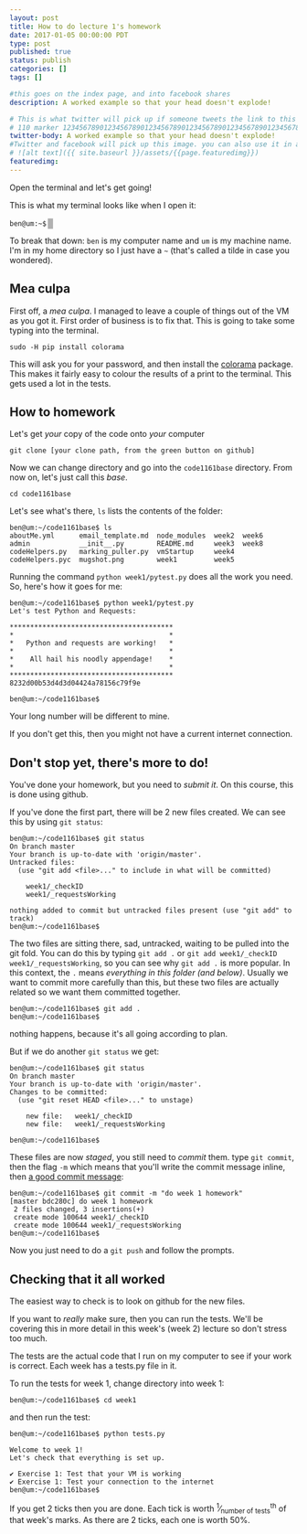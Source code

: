 ```yaml
---
layout: post
title: How to do lecture 1's homework
date: 2017-01-05 00:00:00 PDT
type: post
published: true
status: publish
categories: []
tags: []

#this goes on the index page, and into facebook shares
description: A worked example so that your head doesn't explode!

# This is what twitter will pick up if someone tweets the link to this page
# 110 marker 1234567890123456789012345678901234567890123456789012345678901234567890123456789012345678901234567890123456789
twitter-body: A worked example so that your head doesn't explode!
#Twitter and facebook will pick up this image. you can also use it in a post with:
# ![alt text]({{ site.baseurl }}/assets/{{page.featuredimg}})
featuredimg:
---
```


<style>
.blink_me {
  animation: blinker 3s linear infinite;
}

@keyframes blinker {  
  50% { opacity: 0; }
}

.caret {
    display: inline-block;
    width: 0.5em;
    height: 1em;
    background: black;
    transform: translateY(0.2em) scale(1.3);
}
</style>

Open the terminal and let's get going!

This is what my terminal looks like when I open it:

`ben@um:~$` <span class="blink_me caret"></span>

To break that down: `ben` is my computer name and `um` is my machine name. I'm in my home directory so I just have a `~` (that's called a tilde in case you wondered).

## Mea culpa

First off, a _mea culpa_. I managed to leave a couple of things out of the VM as you got it. First order of business is to fix that. This is going to take some typing into the terminal.

```shell
sudo -H pip install colorama
```

This will ask you for your password, and then install the [colorama](https://pypi.python.org/pypi/colorama) package. This makes it fairly easy to colour the results of a print to the terminal. This gets used a lot in the tests.

## How to homework

Let's get _your_ copy of the code onto _your_ computer

```shell
git clone [your clone path, from the green button on github]
```

Now we can change directory and go into the `code1161base` directory. From now on, let's just call this _base_.

```shell
cd code1161base
```

Let's see what's there, `ls` lists the contents of the folder:

```shell
ben@um:~/code1161base$ ls
aboutMe.yml      email_template.md  node_modules  week2  week6
admin            __init__.py        README.md     week3  week8
codeHelpers.py   marking_puller.py  vmStartup     week4
codeHelpers.pyc  mugshot.png        week1         week5
```

Running the command `python week1/pytest.py` does all the work you need. So, here's how it goes for me:

```
ben@um:~/code1161base$ python week1/pytest.py
Let's test Python and Requests:

****************************************
*                                      *
*   Python and requests are working!   *
*                                      *
*    All hail his noodly appendage!    *
*                                      *
****************************************
8232d00b53d4d3d04424a78156c79f9e

ben@um:~/code1161base$
```

Your long number will be different to mine.

If you don't get this, then you might not have a current internet connection.

## Don't stop yet, there's more to do!

You've done your homework, but you need to _submit it_. On this course, this is done using github.


If you've done the first part, there will be 2 new files created. We can see this by using `git status`:

```
ben@um:~/code1161base$ git status
On branch master
Your branch is up-to-date with 'origin/master'.
Untracked files:
  (use "git add <file>..." to include in what will be committed)

    week1/_checkID
    week1/_requestsWorking

nothing added to commit but untracked files present (use "git add" to track)
ben@um:~/code1161base$
```

The two files are sitting there, sad, untracked, waiting to be pulled into the git fold. You can do this by typing `git add .` or `git add week1/_checkID week1/_requestsWorking`, so you can see why `git add .` is more popular. In this context, the `.` means _everything in this folder (and below)_. Usually we want to commit more carefully than this, but these two files are actually related so we want them committed together.

```
ben@um:~/code1161base$ git add .
ben@um:~/code1161base$
```

nothing happens, because it's all going according to plan.

But if we do another `git status` we get:

```
ben@um:~/code1161base$ git status
On branch master
Your branch is up-to-date with 'origin/master'.
Changes to be committed:
  (use "git reset HEAD <file>..." to unstage)

    new file:   week1/_checkID
    new file:   week1/_requestsWorking

ben@um:~/code1161base$
```

These files are now _staged_, you still need to _commit_ them.
type `git commit`, then the flag `-m` which means that you'll write the commit message inline, then [a good commit message](https://chris.beams.io/posts/git-commit/):

```
ben@um:~/code1161base$ git commit -m "do week 1 homework"
[master bdc280c] do week 1 homework
 2 files changed, 3 insertions(+)
 create mode 100644 week1/_checkID
 create mode 100644 week1/_requestsWorking
ben@um:~/code1161base$
```

Now you just need to do a `git push` and follow the prompts.

## Checking that it all worked

The easiest way to check is to look on github for the new files.

If you want to _really_ make sure, then you can run the tests. We'll be covering this in more detail in this week's (week 2) lecture so don't stress too much.

The tests are the actual code that I run on my computer to see if your work is correct. Each week has a tests.py file in it.

To run the tests for week 1, change directory into week 1:

```
ben@um:~/code1161base$ cd week1
```

and then run the test:

```
ben@um:~/code1161base$ python tests.py

Welcome to week 1!
Let's check that everything is set up.

✔ Exercise 1: Test that your VM is working
✔ Exercise 1: Test your connection to the internet
ben@um:~/code1161base$

```

If you get 2 ticks then you are done. Each tick is worth <sup>1</sup>&frasl;<sub>number of tests</sub><sup>th</sup> of that week's marks. As there are 2 ticks, each one is worth 50%.
